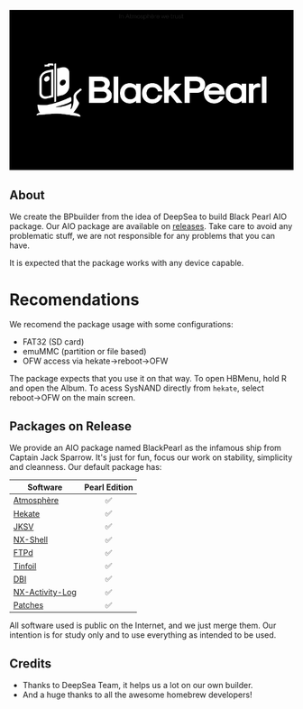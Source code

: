 ![BlackPearl Poster](poster.png)

## About
We create the BPbuilder from the idea of DeepSea to build Black Pearl AIO package. 
Our AIO package are available on [releases](https://github.com/bpcommunity/blackpearl-aio/releases).
Take care to avoid any problematic stuff, we are not responsible for any problems that you can have.

It is expected that the package works with any device capable.

# Recomendations
We recomend the package usage with some configurations:

* FAT32 (SD card)
* emuMMC (partition or file based)
* OFW access via hekate->reboot->OFW

The package expects that you use it on that way. To open HBMenu, hold R and open the Album. To acess SysNAND directly from 
`hekate`, select reboot->OFW on the main screen.

## Packages on Release

We provide an AIO package named BlackPearl as the infamous ship from Captain
Jack Sparrow. It's just for fun, focus our work on stability, simplicity and cleanness.
Our default package has:

| Software                                                         	| Pearl Edition 	|
|------------------------------------------------------------------	|:-------------:	|
| [Atmosphère](https://github.com/Atmosphere-NX/Atmosphere)        	|       ✅       	|
| [Hekate](https://github.com/CTCaer/hekate)                       	|       ✅       	|
| [JKSV](https://github.com/J-D-K/JKSV)                            	|       ✅       	|
| [NX-Shell](https://github.com/joel16/NX-Shell)                   	|       ✅       	|
| [FTPd](https://github.com/mtheall/ftpd)                          	|       ✅       	|
| [Tinfoil](https://tinfoil.io)                                    	|       ✅       	|
| [DBI](https://github.com/rashevskyv/dbi)                         	|       ✅       	|
| [NX-Activity-Log](https://github.com/tallbl0nde/NX-Activity-Log) 	|       ✅       	|
| [Patches](https://github.com/ITotalJustice/patches)              	|       ✅       	|

All software used is public on the Internet, and we just merge them. Our intention is
for study only and to use everything as intended to be used.

## Credits
* Thanks to DeepSea Team, it helps us a lot on our own builder.
* And a huge thanks to all the awesome homebrew developers!
